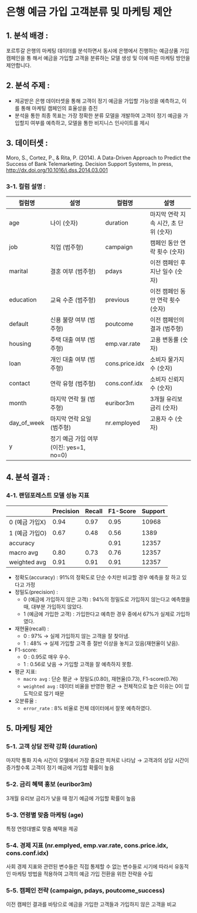# 은행 예금 가입 고객분류 및 마케팅 제안
## 1. 분석 배경 :
포르투갈 은행의 마케팅 데이터를 분석하면서 동시에 은행에서 진행하는 예금상품 가입 캠페인을 통
해서 예금을 가입할 고객을 분류하는 모델 생성 및 이에 따른 마케팅 방안을 제안합니다.
## 2. 분석 주제 :
- 제공받은 은행 데이터셋을 통해 고객이 정기 예금을 가입할 가능성을 예측하고, 이를 통해 마케팅 캠페인의 효율성을 증진
- 분석을 통한 최종 목표는 가장 정확한 분류 모델을 개발하여 고객이 정기 예금을 가입할지 여부를 예측하고, 모델을 통한 비지니스 인사이트를 제시
## 3. 데이터셋 :
Moro, S., Cortez, P., & Rita, P. (2014). A Data-Driven Approach to Predict the Success of Bank Telemarketing. Decision Support Systems, In press, http://dx.doi.org/10.1016/j.dss.2014.03.001
### 3-1. 컬럼 설명 :
| 컬럼명          | 설명                               | 컬럼명           | 설명                                   |
|-----------------|------------------------------------|------------------|----------------------------------------|
| age             | 나이 (숫자)                        | duration         | 마지막 연락 지속 시간, 초 단위 (숫자) |
| job             | 직업 (범주형)                      | campaign         | 캠페인 동안 연락 횟수 (숫자)          |
| marital         | 결혼 여부 (범주형)                 | pdays            | 이전 캠페인 후 지난 일수 (숫자)       |
| education       | 교육 수준 (범주형)                 | previous         | 이전 캠페인 동안 연락 횟수 (숫자)     |
| default         | 신용 불량 여부 (범주형)            | poutcome         | 이전 캠페인의 결과 (범주형)           |
| housing         | 주택 대출 여부 (범주형)            | emp.var.rate     | 고용 변동률 (숫자)                    |
| loan            | 개인 대출 여부 (범주형)            | cons.price.idx   | 소비자 물가지수 (숫자)                |
| contact         | 연락 유형 (범주형)                 | cons.conf.idx    | 소비자 신뢰지수 (숫자)                |
| month           | 마지막 연락 월 (범주형)            | euribor3m        | 3개월 유리보 금리 (숫자)             |
| day_of_week     | 마지막 연락 요일 (범주형)          | nr.employed      | 고용자 수 (숫자)                      |
| y               | 정기 예금 가입 여부 (이진: yes=1, no=0) |                  |                                        |
## 4. 분석 결과 :
### 4-1. 랜덤포레스트 모델 성능 지표
|                   | Precision | Recall | F1-Score | Support |
|-------------------|-----------|--------|----------|---------|
| 0 (예금 가입X)    | 0.94      | 0.97   | 0.95     | 10968   |
| 1 (예금 가입O)    | 0.67      | 0.48   | 0.56     | 1389    |
| accuracy          |           |        | 0.91     | 12357   |
| macro avg         | 0.80      | 0.73   | 0.76     | 12357   |
| weighted avg      | 0.91      | 0.91   | 0.91     | 12357   |
- 정확도(accuracy) : 91%의 정확도로 단순 수치만 비교할 경우 예측을 잘 하고 있다고 가정
- 정밀도(precision) :
  - 0 (예금에 가입하지 않은 고객) : 94%의 정밀도로 가입하지 않는다고 예측했을 때, 대부분 가입하지 않았다.
  - 1 (예금에 가입한 고객) : 가입한다고 예측한 경우 중에서 67%가 실제로 가입하였다.
- 재현율(recall) :
  - 0 : 97% → 실제 가입하지 않는 고객을 잘 찾아냄.
  - 1 : 48% → 실제 가입할 고객 중 절반 이상을 놓치고 있음(재현율이 낮음).
- F1-score:
  - 0 : 0.95로 매우 우수.
  - 1 : 0.56로 낮음 → 가입할 고객을 잘 예측하지 못함.
- 평균 지표:
  - `macro avg` : 단순 평균 → 정밀도(0.80), 재현율(0.73), F1-score(0.76)
  - `weighted avg` : 데이터 비율을 반영한 평균 → 전체적으로 높은 이유는 0이 압도적으로 많기 때문
- 오분류율 :
  - `error_rate` : 8% 비율로 전체 데이터에서 잘못 예측하였다. 
## 5. 마케팅 제안
### 5-1. 고객 상담 전략 강화 (duration)
마지막 통화 지속 시간이 모델에서 가장 중요한 피쳐로 나타남 → 고객과의 상담 시간이 증가할수록 고객이 정기 예금에 가입할 확률이 높음
### 5-2. 금리 혜택 홍보 (euribor3m)
3개월 유리보 금리가 낮을 때 정기 예금에 가입할 확률이 높음
### 5-3. 연령별 맞춤 마케팅 (age)
특정 연령대별로 맞춤 혜택을 제공
### 5-4. 경제 지표 (nr.emplyed, emp.var.rate, cons.price.idx, cons.conf.idx)
사회 경제 지표와 관련된 변수들은 직접 통제할 수 없는 변수들로 시기에 따라서 유동적인 마케팅 방법을 적용하여 고객의 예금 가입 전환을 위한 전략을 수립
### 5-5. 캠페인 전략 (campaign, pdays, poutcome_success)
이전 캠페인 결과를 바탕으로 예금을 가입한 고객들과 가입하지 않은 고객을 비교

